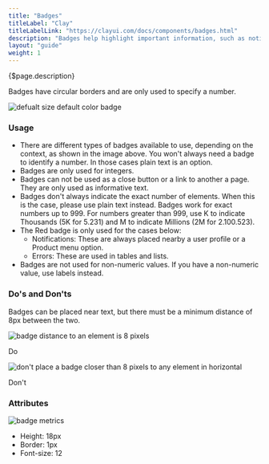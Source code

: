 ```yaml
---
title: "Badges"
titleLabel: "Clay"
titleLabelLink: "https://clayui.com/docs/components/badges.html"
description: "Badges help highlight important information, such as notifications or new and unread messages."
layout: "guide"
weight: 1
---
```


<div class="page-description">{$page.description}</div>

Badges have circular borders and are only used to specify a number.

![defualt size default color badge](../../../images/Badges.jpg)

### Usage

* There are different types of badges available to use, depending on the context, as shown in the image above. You won't always need a badge to identify a number. In those cases plain text is an option.
* Badges are only used for integers.
* Badges can not be used as a close button or a link to another a page. They are only used as informative text.
* Badges don't always indicate the exact number of elements. When this is the case, please use plain text instead. Badges work for exact numbers up to 999. For numbers greater than 999, use K to indicate Thousands (5K for 5.231) and M to indicate Millions (2M for 2.100.523).
* The Red badge is only used for the cases below:
	* Notifications: These are always placed nearby a user profile or a Product menu option.
	* Errors: These are used in tables and lists.
* Badges are not used for non-numeric values. If you have a non-numeric value, use labels instead.

### Do's and Don'ts

Badges can be placed near text, but there must be a minimum distance of 8px between the two.

<div class="row">
	<div class="dodont col-lg">
		<img class="do" src="../../../images/BadgeDoDistance.jpg" alt="badge distance to an element is 8 pixels">
		<p class="do">Do</p>
	</div>
	<div class="dodont col-lg">
		<img class="dont" src="../../../images/BadgeDontDistance.jpg" alt="don't place a badge closer than 8 pixels to any element in horizontal">
		<p class="dont">Don't</p>
	</div>
</div>

### Attributes

![badge metrics](../../../images/BadgesMetrics.jpg)

* Height: 18px
* Border: 1px
* Font-size: 12
